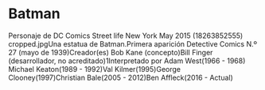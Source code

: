 
# Batman 
Personaje de DC Comics Street life New York May 2015 (18263852555) cropped.jpgUna estatua de Batman.Primera aparición	Detective Comics
N.º 27 (mayo de 1939)Creador(es)	Bob Kane (concepto)Bill Finger (desarrollador, no acreditado)1​Interpretado por	Adam West(1966 - 1968)
Michael Keaton(1989 - 1992)Val Kilmer(1995)George Clooney(1997)Christian Bale(2005 - 2012)Ben Affleck(2016 - Actual)
